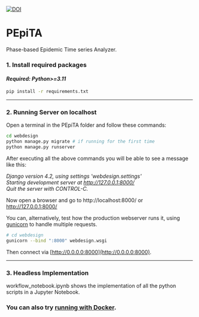 [![DOI](https://zenodo.org/badge/626968215.svg)](https://zenodo.org/badge/latestdoi/626968215)


# PEpiTA
Phase-based Epidemic Time series Analyzer.

### 1. Install required packages
#### ***Required: Python>=3.11***

```bash
pip install -r requirements.txt
```
*******************************************************************
### 2. Running Server on localhost
Open a terminal in the PEpiTA folder and follow these commands:
```bash
cd webdesign
python manage.py migrate # if running for the first time
python manage.py runserver
```

After executing all the above commands you will be able to see a message like this:

_Django version 4.2, using settings 'webdesign.settings'<br>
Starting development server at http://127.0.0.1:8000/<br>
Quit the server with CONTROL-C._

Now open a browser and go to http://localhost:8000/ or http://127.0.0.1:8000/

You can, alternatively, test how the production webserver runs it, using
[gunicorn](https://gunicorn.org) to handle multiple requests.

```bash
# cd webdesign
gunicorn --bind ":8000" webdesign.wsgi
```

Then connect via [http://0.0.0.0:8000](http://0.0.0.0:8000).
*******************************************************************
### 3.  Headless Implementation
workflow_notebook.ipynb shows the implementation of all the python scripts in a Jupyter Notebook.

### You can also try [running with Docker](docker.md).
